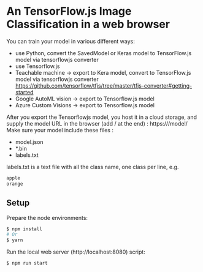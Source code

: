 # An TensorFlow.js Image Classification in a web browser
You can train your model in various different ways:
- use Python, convert the SavedModel or Keras model to TensorFlow.js model via tensorflowjs converter
- use Tensorflow.js 
- Teachable machine -> export to Kera model, convert to TensorFlow.js model via tensorflowjs converter https://github.com/tensorflow/tfjs/tree/master/tfjs-converter#getting-started
- Google AutoML vision -> export to Tensorflow.js model
- Azure Custom Visions -> export to Tensorflow.js model 

After you export the Tensorflowjs model, you host it in a cloud storage, and supply the model URL in the browser (add / at the end) :
https://<cloud storage url>/model/
Make sure your model include these files :
- model.json
- *.bin
- labels.txt

labels.txt is a text file with all the class name, one class per line, e.g.
```sh
apple
orange
```

## Setup 

Prepare the node environments:
```sh
$ npm install
# Or
$ yarn
```

Run the local web server (http://localhost:8080) script:
```sh
$ npm run start
```


